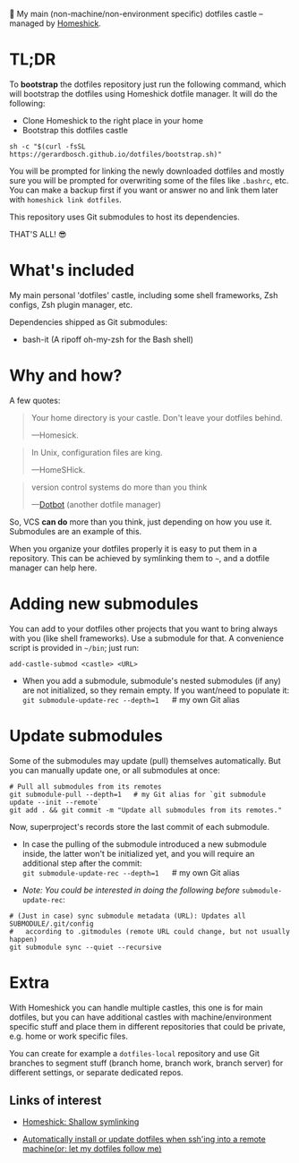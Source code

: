 🏰 My main (non-machine/non-environment specific) dotfiles castle –managed by
[Homeshick](https://github.com/andsens/homeshick).

# TL;DR

To **bootstrap** the dotfiles repository just run the following command, which will
bootstrap the dotfiles using Homeshick dotfile manager. It will do the following:
* Clone Homeshick to the right place in your home
* Bootstrap this dotfiles castle

```shell
sh -c "$(curl -fsSL https://gerardbosch.github.io/dotfiles/bootstrap.sh)"
```

You will be prompted for linking the newly downloaded dotfiles and mostly sure
you will be prompted for overwriting some of the files like `.bashrc`, etc. You
can make a backup first if you want or answer no and link them later with
`homeshick link dotfiles`.

This repository uses Git submodules to host its dependencies.

THAT'S ALL! 😎


# What's included

My main personal 'dotfiles' castle, including some shell frameworks, Zsh configs, Zsh plugin
manager, etc.

Dependencies shipped as Git submodules:

* bash-it (A ripoff oh-my-zsh for the Bash shell)

# Why and how?

A few quotes:

>Your home directory is your castle. Don't leave your dotfiles behind.
>
> —Homesick.

>In Unix, configuration files are king.
>
> —HomeSHick.

>version control systems do more than you think
>
>—[Dotbot](https://github.com/anishathalye/dotbot/)
(another dotfile manager)

So, VCS **can do** more than you think, just depending on how you use it.
Submodules are an example of this.

When you organize your dotfiles properly it is easy to put them in a repository.
This can be achieved by symlinking them to `~`, and a dotfile manager can help
here.

# Adding new submodules

You can add to your dotfiles other projects that you want to bring always with
you (like shell frameworks). Use a submodule for that. A convenience script is
provided in `~/bin`; just run:

```shell
add-castle-submod <castle> <URL>
```


* When you add a submodule, submodule's nested submodules (if any) are not
initialized, so they remain empty. If you want/need to populate it:<br>
`git submodule-update-rec --depth=1`     # my own Git alias

# Update submodules

Some of the submodules may update (pull) themselves automatically. But you can
manually update one, or all submodules at once:

```shell
# Pull all submodules from its remotes
git submodule-pull --depth=1   # my Git alias for `git submodule update --init --remote`
git add . && git commit -m "Update all submodules from its remotes."
```
Now, superproject's records store the last commit of each submodule.

* In case the pulling of the submodule introduced a new submodule inside, the
  latter won't be initialized yet, and you will require an additional step after the
  commit:<br>`git submodule-update-rec --depth=1`     # my own Git alias

* *Note: You could be interested in doing the following before* `submodule-update-rec`:
```shell
# (Just in case) sync submodule metadata (URL): Updates all SUBMODULE/.git/config
#   according to .gitmodules (remote URL could change, but not usually happen)
git submodule sync --quiet --recursive
```

# Extra

With Homeshick you can handle multiple castles, this one is for main dotfiles,
but you can have additional castles with machine/environment specific stuff and 
place them in different repositories that could be private, e.g. home or work
specific files.

You can create for example a `dotfiles-local` repository and use Git branches
to segment stuff (branch home, branch work, branch server) for different
settings, or separate dedicated repos.

## Links of interest

* [Homeshick: Shallow symlinking](https://github.com/andsens/homeshick/wiki/Symlinking#shallow-symlinking)

* [Automatically install or update dotfiles when ssh'ing into a remote machine(or: let my dotfiles follow me)](https://github.com/anishathalye/dotbot/wiki/Tips-and-Tricks#automatically-install-or-update-dotfiles-when-sshing-into-a-remote-machine-or-let-my-dotfiles-follow-me)
